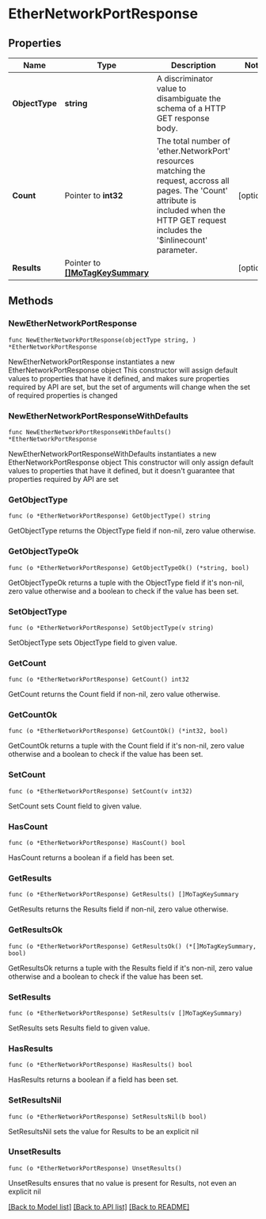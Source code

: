 # EtherNetworkPortResponse

## Properties

Name | Type | Description | Notes
------------ | ------------- | ------------- | -------------
**ObjectType** | **string** | A discriminator value to disambiguate the schema of a HTTP GET response body. | 
**Count** | Pointer to **int32** | The total number of &#39;ether.NetworkPort&#39; resources matching the request, accross all pages. The &#39;Count&#39; attribute is included when the HTTP GET request includes the &#39;$inlinecount&#39; parameter. | [optional] 
**Results** | Pointer to [**[]MoTagKeySummary**](MoTagKeySummary.md) |  | [optional] 

## Methods

### NewEtherNetworkPortResponse

`func NewEtherNetworkPortResponse(objectType string, ) *EtherNetworkPortResponse`

NewEtherNetworkPortResponse instantiates a new EtherNetworkPortResponse object
This constructor will assign default values to properties that have it defined,
and makes sure properties required by API are set, but the set of arguments
will change when the set of required properties is changed

### NewEtherNetworkPortResponseWithDefaults

`func NewEtherNetworkPortResponseWithDefaults() *EtherNetworkPortResponse`

NewEtherNetworkPortResponseWithDefaults instantiates a new EtherNetworkPortResponse object
This constructor will only assign default values to properties that have it defined,
but it doesn't guarantee that properties required by API are set

### GetObjectType

`func (o *EtherNetworkPortResponse) GetObjectType() string`

GetObjectType returns the ObjectType field if non-nil, zero value otherwise.

### GetObjectTypeOk

`func (o *EtherNetworkPortResponse) GetObjectTypeOk() (*string, bool)`

GetObjectTypeOk returns a tuple with the ObjectType field if it's non-nil, zero value otherwise
and a boolean to check if the value has been set.

### SetObjectType

`func (o *EtherNetworkPortResponse) SetObjectType(v string)`

SetObjectType sets ObjectType field to given value.


### GetCount

`func (o *EtherNetworkPortResponse) GetCount() int32`

GetCount returns the Count field if non-nil, zero value otherwise.

### GetCountOk

`func (o *EtherNetworkPortResponse) GetCountOk() (*int32, bool)`

GetCountOk returns a tuple with the Count field if it's non-nil, zero value otherwise
and a boolean to check if the value has been set.

### SetCount

`func (o *EtherNetworkPortResponse) SetCount(v int32)`

SetCount sets Count field to given value.

### HasCount

`func (o *EtherNetworkPortResponse) HasCount() bool`

HasCount returns a boolean if a field has been set.

### GetResults

`func (o *EtherNetworkPortResponse) GetResults() []MoTagKeySummary`

GetResults returns the Results field if non-nil, zero value otherwise.

### GetResultsOk

`func (o *EtherNetworkPortResponse) GetResultsOk() (*[]MoTagKeySummary, bool)`

GetResultsOk returns a tuple with the Results field if it's non-nil, zero value otherwise
and a boolean to check if the value has been set.

### SetResults

`func (o *EtherNetworkPortResponse) SetResults(v []MoTagKeySummary)`

SetResults sets Results field to given value.

### HasResults

`func (o *EtherNetworkPortResponse) HasResults() bool`

HasResults returns a boolean if a field has been set.

### SetResultsNil

`func (o *EtherNetworkPortResponse) SetResultsNil(b bool)`

 SetResultsNil sets the value for Results to be an explicit nil

### UnsetResults
`func (o *EtherNetworkPortResponse) UnsetResults()`

UnsetResults ensures that no value is present for Results, not even an explicit nil

[[Back to Model list]](../README.md#documentation-for-models) [[Back to API list]](../README.md#documentation-for-api-endpoints) [[Back to README]](../README.md)


